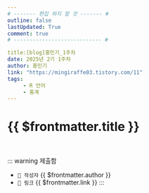 ```yaml
---
# ------- 편집 하지 말 것 ------- #
outline: false
lastUpdated: True
comment: true
# ---------------------------- #

title:[blog]홍민기_1주차
date: 2025년 2기 1주차
author: 홍민기
link: "https://mingiraffe03.tistory.com/11"
tags: 
     - R 언어
     - 통계
---
```


# {{ $frontmatter.title }}

<br>

<!-- 여기는 냅두기 -->
::: warning 제출함
 - `🥳 작성자` {{ $frontmatter.author }}
 - `🔗 링크` <a :href="$frontmatter.link" target="_blank" rel="noopener"> {{ $frontmatter.link }} </a>
::: 

<!-- 업데이트 사항 등 필요한 내용 아래부터 자유롭게 사용 -->
<!-- ::: info 업데이트 내역
- 2025-08-01 첫 게시  
- 2025-08-09: 이미지 추가  
- 2025-08-10: 오타 수정
::: -->